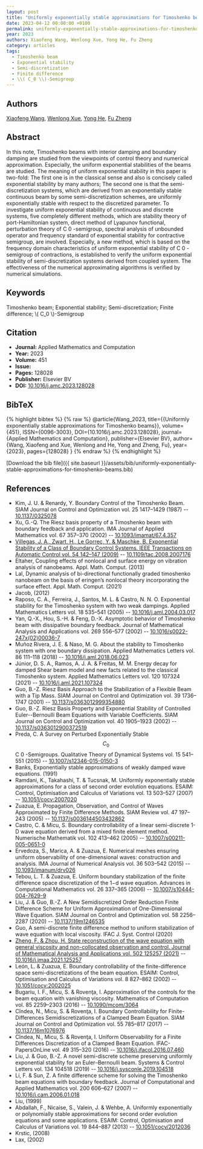 ```yaml
---
layout: post
title: "Uniformly exponentially stable approximations for Timoshenko beams"
date: 2023-04-12 00:00:00 +0100
permalink: uniformly-exponentially-stable-approximations-for-timoshenko-beams
year: 2023
authors: Xiaofeng Wang, Wenlong Xue, Yong He, Fu Zheng
category: articles
tags:
  - Timoshenko beam
  - Exponential stability
  - Semi-discretization
  - Finite difference
  - \\( C_0 \\)-Semigroup
---
```

 
## Authors
[Xiaofeng Wang](authors/xiaofeng-wang), [Wenlong Xue](authors/wenlong-xue), [Yong He](authors/yong-he), [Fu Zheng](authors/fu-zheng)
 
## Abstract
In this note, Timoshenko beams with interior damping and boundary damping are studied from the viewpoints of control theory and numerical approximation. Especially, the uniform exponential stabilities of the beams are studied. The meaning of uniform exponential stability in this paper is two-fold: The first one is in the classical sense and also is concisely called exponential stability by many authors; The second one is that the semi-discretization systems, which are derived from an exponentially stable continuous beam by some semi-discretization schemes, are uniformly exponentially stable with respect to the discretized parameter. To investigate uniform exponential stability of continuous and discrete systems, five completely different methods, which are stability theory of port-Hamiltonian system, direct method of Lyapunov functional, perturbation theory of C 0 -semigroup, spectral analysis of unbounded operator and frequency standard of exponential stability for contractive semigroup, are involved. Especially, a new method, which is based on the frequency domain characteristics of uniform exponential stability of C 0 -semigroup of contractions, is established to verify the uniform exponential stability of semi-discretization systems derived from coupled system. The effectiveness of the numerical approximating algorithms is verified by numerical simulations.
 
## Keywords
Timoshenko beam; Exponential stability; Semi-discretization; Finite difference; \\( C_0 \\)-Semigroup
 
## Citation
- **Journal:** Applied Mathematics and Computation
- **Year:** 2023
- **Volume:** 451
- **Issue:** 
- **Pages:** 128028
- **Publisher:** Elsevier BV
- **DOI:** [10.1016/j.amc.2023.128028](https://doi.org/10.1016/j.amc.2023.128028)
 
## BibTeX
{% highlight bibtex %}
{% raw %}
@article{Wang_2023,
  title={{Uniformly exponentially stable approximations for Timoshenko beams}},
  volume={451},
  ISSN={0096-3003},
  DOI={10.1016/j.amc.2023.128028},
  journal={Applied Mathematics and Computation},
  publisher={Elsevier BV},
  author={Wang, Xiaofeng and Xue, Wenlong and He, Yong and Zheng, Fu},
  year={2023},
  pages={128028}
}
{% endraw %}
{% endhighlight %}
 
[Download the bib file]({{ site.baseurl }}/assets/bib/uniformly-exponentially-stable-approximations-for-timoshenko-beams.bib)
 
## References
- Kim, J. U. & Renardy, Y. Boundary Control of the Timoshenko Beam. SIAM Journal on Control and Optimization vol. 25 1417–1429 (1987) -- [10.1137/0325078](https://doi.org/10.1137/0325078)
- Xu, G.-Q. The Riesz basis property of a Timoshenko beam with boundary feedback and application. IMA Journal of Applied Mathematics vol. 67 357–370 (2002) -- [10.1093/imamat/67.4.357](https://doi.org/10.1093/imamat/67.4.357)
- [Villegas, J. A., Zwart, H., Le Gorrec, Y. & Maschke, B. Exponential Stability of a Class of Boundary Control Systems. IEEE Transactions on Automatic Control vol. 54 142–147 (2009)](exponential-stability-of-a-class-of-boundary-control-systems) -- [10.1109/tac.2008.2007176](https://doi.org/10.1109/tac.2008.2007176)
- Eltaher, Coupling effects of nonlocal and surface energy on vibration analysis of nanobeams. Appl. Math. Comput. (2013)
- Lal, Dynamic analysis of bi-directional functionally graded timoshenko nanobeam on the basis of eringen’s nonlocal theory incorporating the surface effect. Appl. Math. Comput. (2021)
- Jacob, (2012)
- Raposo, C. A., Ferreira, J., Santos, M. L. & Castro, N. N. O. Exponential stability for the Timoshenko system with two weak dampings. Applied Mathematics Letters vol. 18 535–541 (2005) -- [10.1016/j.aml.2004.03.017](https://doi.org/10.1016/j.aml.2004.03.017)
- Yan, Q.-X., Hou, S.-H. & Feng, D.-X. Asymptotic behavior of Timoshenko beam with dissipative boundary feedback. Journal of Mathematical Analysis and Applications vol. 269 556–577 (2002) -- [10.1016/s0022-247x(02)00036-7](https://doi.org/10.1016/s0022-247x(02)00036-7)
- Muñoz Rivera, J. E. & Naso, M. G. About the stability to Timoshenko system with one boundary dissipation. Applied Mathematics Letters vol. 86 111–118 (2018) -- [10.1016/j.aml.2018.06.023](https://doi.org/10.1016/j.aml.2018.06.023)
- Júnior, D. S. A., Ramos, A. J. A. & Freitas, M. M. Energy decay for damped Shear beam model and new facts related to the classical Timoshenko system. Applied Mathematics Letters vol. 120 107324 (2021) -- [10.1016/j.aml.2021.107324](https://doi.org/10.1016/j.aml.2021.107324)
- Guo, B.-Z. Riesz Basis Approach to the Stabilization of a Flexible Beam with a Tip Mass. SIAM Journal on Control and Optimization vol. 39 1736–1747 (2001) -- [10.1137/s0363012999354880](https://doi.org/10.1137/s0363012999354880)
- Guo, B.-Z. Riesz Basis Property and Exponential Stability of Controlled Euler--Bernoulli Beam Equations with Variable Coefficients. SIAM Journal on Control and Optimization vol. 40 1905–1923 (2002) -- [10.1137/s0363012900372519](https://doi.org/10.1137/s0363012900372519)
- Preda, C. A Survey on Perturbed Exponentially Stable $$C_0$$ C 0 -Semigroups. Qualitative Theory of Dynamical Systems vol. 15 541–551 (2015) -- [10.1007/s12346-015-0150-3](https://doi.org/10.1007/s12346-015-0150-3)
- Banks, Exponentially stable approximations of weakly damped wave equations. (1991)
- Ramdani, K., Takahashi, T. & Tucsnak, M. Uniformly exponentially stable approximations for a class of second order evolution equations. ESAIM: Control, Optimisation and Calculus of Variations vol. 13 503–527 (2007) -- [10.1051/cocv:2007020](https://doi.org/10.1051/cocv:2007020)
- Zuazua, E. Propagation, Observation, and Control of Waves Approximated by Finite Difference Methods. SIAM Review vol. 47 197–243 (2005) -- [10.1137/s0036144503432862](https://doi.org/10.1137/s0036144503432862)
- Castro, C. & Micu, S. Boundary controllability of a linear semi-discrete 1-D wave equation derived from a mixed finite element method. Numerische Mathematik vol. 102 413–462 (2005) -- [10.1007/s00211-005-0651-0](https://doi.org/10.1007/s00211-005-0651-0)
- Ervedoza, S., Marica, A. & Zuazua, E. Numerical meshes ensuring uniform observability of one-dimensional waves: construction and analysis. IMA Journal of Numerical Analysis vol. 36 503–542 (2015) -- [10.1093/imanum/drv026](https://doi.org/10.1093/imanum/drv026)
- Tebou, L. T. & Zuazua, E. Uniform boundary stabilization of the finite difference space discretization of the 1−d wave equation. Advances in Computational Mathematics vol. 26 337–365 (2006) -- [10.1007/s10444-004-7629-9](https://doi.org/10.1007/s10444-004-7629-9)
- Liu, J. & Guo, B.-Z. A New Semidiscretized Order Reduction Finite Difference Scheme for Uniform Approximation of One-Dimensional Wave Equation. SIAM Journal on Control and Optimization vol. 58 2256–2287 (2020) -- [10.1137/19m1246535](https://doi.org/10.1137/19m1246535)
- Guo, A semi-discrete finite difference method to uniform stabilization of wave equation with local viscosity. IFAC J. Syst. Control (2020)
- [Zheng, F. & Zhou, H. State reconstruction of the wave equation with general viscosity and non-collocated observation and control. Journal of Mathematical Analysis and Applications vol. 502 125257 (2021)](state-reconstruction-of-the-wave-equation-with-general-viscosity-and-non-collocated-observation-and-control) -- [10.1016/j.jmaa.2021.125257](https://doi.org/10.1016/j.jmaa.2021.125257)
- León, L. & Zuazua, E. Boundary controllability of the finite-difference space semi-discretizations of the beam equation. ESAIM: Control, Optimisation and Calculus of Variations vol. 8 827–862 (2002) -- [10.1051/cocv:2002025](https://doi.org/10.1051/cocv:2002025)
- Bugariu, I. F., Micu, S. & Rovenţa, I. Approximation of the controls for the beam equation with vanishing viscosity. Mathematics of Computation vol. 85 2259–2303 (2016) -- [10.1090/mcom/3064](https://doi.org/10.1090/mcom/3064)
- Cîndea, N., Micu, S. & Rovenţa, I. Boundary Controllability for Finite-Differences Semidiscretizations of a Clamped Beam Equation. SIAM Journal on Control and Optimization vol. 55 785–817 (2017) -- [10.1137/16m1076976](https://doi.org/10.1137/16m1076976)
- Cîndea, N., Micu, S. & Rovenţa, I. Uniform Observability for a Finite Differences Discretization of a Clamped Beam Equation. IFAC-PapersOnLine vol. 49 315–320 (2016) -- [10.1016/j.ifacol.2016.07.460](https://doi.org/10.1016/j.ifacol.2016.07.460)
- Liu, J. & Guo, B.-Z. A novel semi-discrete scheme preserving uniformly exponential stability for an Euler–Bernoulli beam. Systems &amp; Control Letters vol. 134 104518 (2019) -- [10.1016/j.sysconle.2019.104518](https://doi.org/10.1016/j.sysconle.2019.104518)
- Li, F. & Sun, Z. A finite difference scheme for solving the Timoshenko beam equations with boundary feedback. Journal of Computational and Applied Mathematics vol. 200 606–627 (2007) -- [10.1016/j.cam.2006.01.018](https://doi.org/10.1016/j.cam.2006.01.018)
- Liu, (1999)
- Abdallah, F., Nicaise, S., Valein, J. & Wehbe, A. Uniformly exponentially or polynomially stable approximations for second order evolution equations and some applications. ESAIM: Control, Optimisation and Calculus of Variations vol. 19 844–887 (2013) -- [10.1051/cocv/2012036](https://doi.org/10.1051/cocv/2012036)
- Krstic, (2008)
- Lax, (2002)

